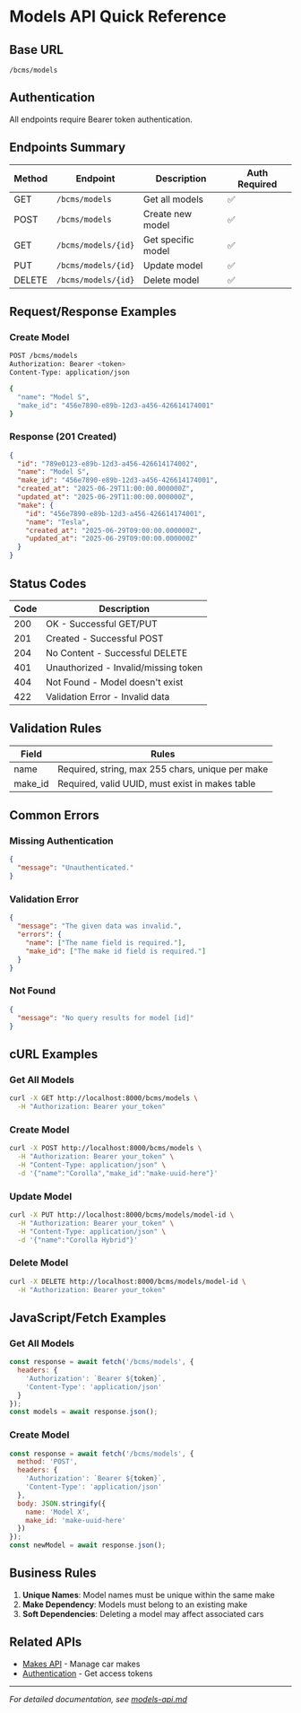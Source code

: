 # Models API Quick Reference

## Base URL
```
/bcms/models
```

## Authentication
All endpoints require Bearer token authentication.

## Endpoints Summary

| Method | Endpoint | Description | Auth Required |
|--------|----------|-------------|---------------|
| GET | `/bcms/models` | Get all models | ✅ |
| POST | `/bcms/models` | Create new model | ✅ |
| GET | `/bcms/models/{id}` | Get specific model | ✅ |
| PUT | `/bcms/models/{id}` | Update model | ✅ |
| DELETE | `/bcms/models/{id}` | Delete model | ✅ |

## Request/Response Examples

### Create Model
```bash
POST /bcms/models
Authorization: Bearer <token>
Content-Type: application/json

{
  "name": "Model S",
  "make_id": "456e7890-e89b-12d3-a456-426614174001"
}
```

### Response (201 Created)
```json
{
  "id": "789e0123-e89b-12d3-a456-426614174002",
  "name": "Model S",
  "make_id": "456e7890-e89b-12d3-a456-426614174001",
  "created_at": "2025-06-29T11:00:00.000000Z",
  "updated_at": "2025-06-29T11:00:00.000000Z",
  "make": {
    "id": "456e7890-e89b-12d3-a456-426614174001",
    "name": "Tesla",
    "created_at": "2025-06-29T09:00:00.000000Z",
    "updated_at": "2025-06-29T09:00:00.000000Z"
  }
}
```

## Status Codes

| Code | Description |
|------|-------------|
| 200 | OK - Successful GET/PUT |
| 201 | Created - Successful POST |
| 204 | No Content - Successful DELETE |
| 401 | Unauthorized - Invalid/missing token |
| 404 | Not Found - Model doesn't exist |
| 422 | Validation Error - Invalid data |

## Validation Rules

| Field | Rules |
|-------|-------|
| name | Required, string, max 255 chars, unique per make |
| make_id | Required, valid UUID, must exist in makes table |

## Common Errors

### Missing Authentication
```json
{
  "message": "Unauthenticated."
}
```

### Validation Error
```json
{
  "message": "The given data was invalid.",
  "errors": {
    "name": ["The name field is required."],
    "make_id": ["The make id field is required."]
  }
}
```

### Not Found
```json
{
  "message": "No query results for model [id]"
}
```

## cURL Examples

### Get All Models
```bash
curl -X GET http://localhost:8000/bcms/models \
  -H "Authorization: Bearer your_token"
```

### Create Model
```bash
curl -X POST http://localhost:8000/bcms/models \
  -H "Authorization: Bearer your_token" \
  -H "Content-Type: application/json" \
  -d '{"name":"Corolla","make_id":"make-uuid-here"}'
```

### Update Model
```bash
curl -X PUT http://localhost:8000/bcms/models/model-id \
  -H "Authorization: Bearer your_token" \
  -H "Content-Type: application/json" \
  -d '{"name":"Corolla Hybrid"}'
```

### Delete Model
```bash
curl -X DELETE http://localhost:8000/bcms/models/model-id \
  -H "Authorization: Bearer your_token"
```

## JavaScript/Fetch Examples

### Get All Models
```javascript
const response = await fetch('/bcms/models', {
  headers: {
    'Authorization': `Bearer ${token}`,
    'Content-Type': 'application/json'
  }
});
const models = await response.json();
```

### Create Model
```javascript
const response = await fetch('/bcms/models', {
  method: 'POST',
  headers: {
    'Authorization': `Bearer ${token}`,
    'Content-Type': 'application/json'
  },
  body: JSON.stringify({
    name: 'Model X',
    make_id: 'make-uuid-here'
  })
});
const newModel = await response.json();
```

## Business Rules

1. **Unique Names**: Model names must be unique within the same make
2. **Make Dependency**: Models must belong to an existing make
3. **Soft Dependencies**: Deleting a model may affect associated cars

## Related APIs

- [Makes API](../makes/quick-reference.md) - Manage car makes
- [Authentication](../users/authentication.md) - Get access tokens

---

*For detailed documentation, see [models-api.md](./models-api.md)*
